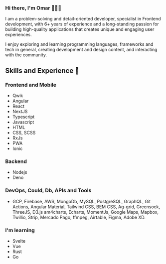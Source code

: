 ### Hi there, I'm Omar 👋🧑‍💻

I am a problem-solving and detail-oriented developer, specialist in Frontend development, with 6+ years of experience and a long-standing passion for building high-quality applications that creates unique and engaging user experiences.

I enjoy exploring and learning programming languages, frameworks and tech in general, creating development and design content, and interacting with the community.

## Skills and Experience 🚀
### Frontend and Mobile
* Qwik
* Angular
* React
* NextJS
* Typescript
* Javascript
* HTML
* CSS, SCSS
* RxJs
* PWA
* Ionic
### Backend
* Nodejs
* Deno

### DevOps, Could, Db, APIs and Tools
* GCP, Firebase, AWS, MongoDb, MySQL, PostgreSQL, GraphQL, Git Actions, Angular Material, Tailwind CSS, BEM CSS, Ag-grid, Greensock, ThreeJS, D3.js am4charts, Echarts, MomentJs, Google Maps, Mapbox, Twillio, Strip, Mercado Pago, ffmpeg, Airtable, Figma, Adobe XD.

### I'm learning
* Svelte
* Vue
* Rust
* Go
